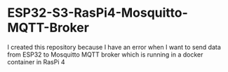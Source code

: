# ESP32-S3-RasPi4-Mosquitto-MQTT-Broker
I created this repository because I have an error when I want to send data from ESP32 to Mosquitto MQTT broker which is running in a docker container in RasPi 4
